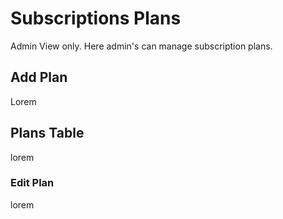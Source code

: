 # Subscriptions Plans

Admin View only.
Here admin's can manage subscription plans.

## Add Plan

Lorem

## Plans Table

lorem

### Edit Plan

lorem
